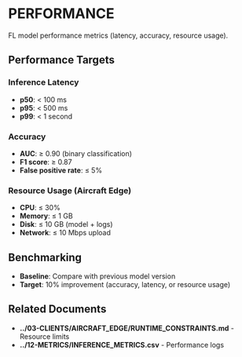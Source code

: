 # PERFORMANCE

FL model performance metrics (latency, accuracy, resource usage).

## Performance Targets

### Inference Latency

- **p50**: < 100 ms
- **p95**: < 500 ms
- **p99**: < 1 second

### Accuracy

- **AUC**: ≥ 0.90 (binary classification)
- **F1 score**: ≥ 0.87
- **False positive rate**: ≤ 5%

### Resource Usage (Aircraft Edge)

- **CPU**: ≤ 30%
- **Memory**: ≤ 1 GB
- **Disk**: ≤ 10 GB (model + logs)
- **Network**: ≤ 10 Mbps upload

## Benchmarking

- **Baseline**: Compare with previous model version
- **Target**: 10% improvement (accuracy, latency, or resource usage)

## Related Documents

- **../03-CLIENTS/AIRCRAFT_EDGE/RUNTIME_CONSTRAINTS.md** - Resource limits
- **../12-METRICS/INFERENCE_METRICS.csv** - Performance logs
